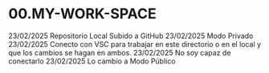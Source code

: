 # 00.MY-WORK-SPACE
23/02/2025 Repositorio Local Subido a GitHub
23/02/2025 Modo Privado
23/02/2025 Conecto con VSC para trabajar en este directorio o en el local y que los cambios se hagan en ambos.
23/02/2025 No soy capaz de conectarlo
23/02/2025 Lo cambio a Modo Público 
